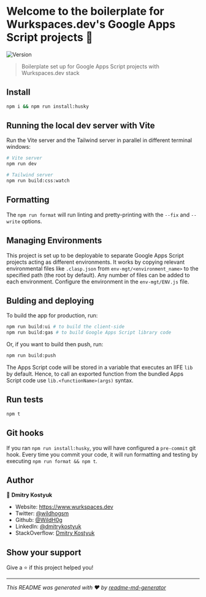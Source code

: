 # Welcome to the boilerplate for Wurkspaces.dev's Google Apps Script projects 👋

![Version](https://img.shields.io/badge/version-1.0.0-blue.svg?cacheSeconds=2592000)

> Boilerplate set up for Google Apps Script projects with Wurkspaces.dev stack

## Install

```sh
npm i && npm run install:husky
```

## Running the local dev server with Vite

Run the Vite server and the Tailwind server in parallel in different terminal windows:

```sh
# Vite server
npm run dev
```

```sh
# Tailwind server
npm run build:css:watch
```

## Formatting

The `npm run format` will run linting and pretty-printing with the `--fix` and `--write` options.

## Managing Environments

This project is set up to be deployable to separate Google Apps Script projects acting as different environments. It works by copying relevant environmental files like `.clasp.json` from `env-mgt/<environment_name>` to the specified path (the root by default). Any number of files can be added to each environment. Configure the environment in the `env-mgt/ENV.js` file.

## Bulding and deploying

To build the app for production, run:

```sh
npm run build:ui # to build the client-side
npm run build:gas # to build Google Apps Script library code
```

Or, if you want to build then push, run:

```sh
npm run build:push
```

The Apps Script code will be stored in a variable that executes an IIFE `lib` by default. Hence, to call an exported function from the bundled Apps Script code use `lib.<functionName>(args)` syntax.

## Run tests

```sh
npm t
```

## Git hooks

If you ran `npm run install:husky`, you will have configured a `pre-commit` git hook. Every time you commit your code, it will run formatting and testing by executing `npm run format && npm t`.

## Author

👤 **Dmitry Kostyuk**

- Website: https://www.wurkspaces.dev
- Twitter: [@wildhogsm](https://twitter.com/wildhogsm)
- Github: [@WildH0g](https://github.com/WildH0g)
- LinkedIn: [@dmitrykostyuk](https://linkedin.com/in/dmitrykostyuk)
- StackOverflow: [Dmitry Kostyuk](https://stackoverflow.com/users/13229211/dmitry-kostyuk)

## Show your support

Give a ⭐️ if this project helped you!

---

_This README was generated with ❤️ by [readme-md-generator](https://github.com/kefranabg/readme-md-generator)_
